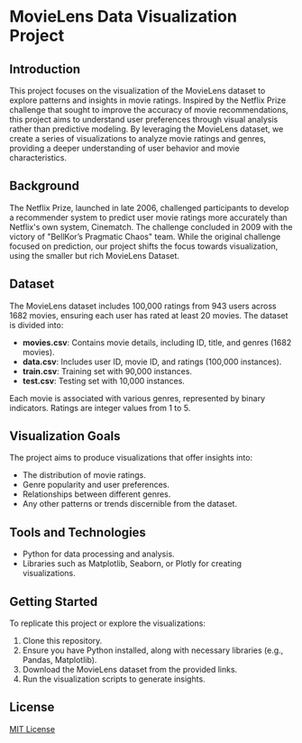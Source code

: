 # MovieLens Data Visualization Project

## Introduction

This project focuses on the visualization of the MovieLens dataset to explore patterns and insights in movie ratings. Inspired by the Netflix Prize challenge that sought to improve the accuracy of movie recommendations, this project aims to understand user preferences through visual analysis rather than predictive modeling. By leveraging the MovieLens dataset, we create a series of visualizations to analyze movie ratings and genres, providing a deeper understanding of user behavior and movie characteristics.

## Background

The Netflix Prize, launched in late 2006, challenged participants to develop a recommender system to predict user movie ratings more accurately than Netflix's own system, Cinematch. The challenge concluded in 2009 with the victory of "BellKor’s Pragmatic Chaos" team. While the original challenge focused on prediction, our project shifts the focus towards visualization, using the smaller but rich MovieLens Dataset.

## Dataset

The MovieLens dataset includes 100,000 ratings from 943 users across 1682 movies, ensuring each user has rated at least 20 movies. The dataset is divided into:

- **movies.csv**: Contains movie details, including ID, title, and genres (1682 movies).
- **data.csv**: Includes user ID, movie ID, and ratings (100,000 instances).
- **train.csv**: Training set with 90,000 instances.
- **test.csv**: Testing set with 10,000 instances.

Each movie is associated with various genres, represented by binary indicators. Ratings are integer values from 1 to 5.

## Visualization Goals

The project aims to produce visualizations that offer insights into:

- The distribution of movie ratings.
- Genre popularity and user preferences.
- Relationships between different genres.
- Any other patterns or trends discernible from the dataset.

## Tools and Technologies

- Python for data processing and analysis.
- Libraries such as Matplotlib, Seaborn, or Plotly for creating visualizations.

## Getting Started

To replicate this project or explore the visualizations:

1. Clone this repository.
2. Ensure you have Python installed, along with necessary libraries (e.g., Pandas, Matplotlib).
3. Download the MovieLens dataset from the provided links.
4. Run the visualization scripts to generate insights.

## License

[MIT License](LICENSE)


